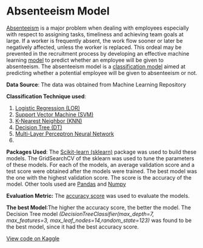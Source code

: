 # Absenteeism Model
 [Absenteeism](https://en.wikipedia.org/wiki/Absenteeism)  is a major problem when dealing with employees especially with 
 respect to assigning tasks, timeliness and achieving team goals at large. If a worker is frequently absent, the work flow sooner or later be 
 negatively affected, 
 unless the worker is replaced. This ordeal may be prevented in the recruitment process by developing an
 effective machine learning
 [model](https://learn.microsoft.com/en-us/windows/ai/windows-ml/what-is-a-machine-learning-model) to 
 predict whether an employee will be given to absenteeism.
 The absenteeism model is a 
 [classification model](https://learn.microsoft.com/en-us/training/modules/train-evaluate-classification-models/) 
 aimed at predicting whether a potential employee will be given to absenteeism or not.

 **Data Source**: The data was obtained from Machine Learning Repository

 **Classification Technique used**:

 1. [Logistic Regression (LOR)](https://online.stat.psu.edu/stat462/node/207/)
 2. [Support Vector Machine (SVM)](https://online.stat.psu.edu/stat857/node/211/)
 3. [K-Nearest Neighbor (KNN)](https://online.stat.psu.edu/stat508/lesson/k/)
 4. [Decision Tree (DT)](https://online.stat.psu.edu/stat857/node/236/)
 5. [Multi-Layer Perceptron Neural Network](https://www.researchgate.net/publication/354056558_Battle_royale_optimizer_for_training_multi-layer_perceptron)
6. 
 **Packages Used**: The [Scikit-learn (sklearn)](https://scikit-learn.org/) package was used to build these models. 
 The GridSearchCV of the 
 sklearn was used to tune the parameters of these models. For each of the models, an average validation score 
 and a test score were obtained after the models were trained. The best model was the one with 
 the highest validation score. The score is the accuracy of the model.
 Other tools used are [Pandas](https://scikit-learn.org/) and [Numpy](https://numpy.org/)

 **Evaluation Metric:** The 
 [accuracy score](https://developers.google.com/machine-learning/crash-course/classification/accuracy) 
 was used to evaluate the models. 

 **The best Model**:The higher the accuracy score, the better the model. The Decision Tree model 
 _(DecisionTreeClassifier(max_depth=7, max_features=3, max_leaf_nodes=14,random_state=123)_
 was found to be the best model, since it had the best accuracy score.


[View code on Kaggle](https://www.kaggle.com/code/oluade111/absenteeism-notebook/) 




